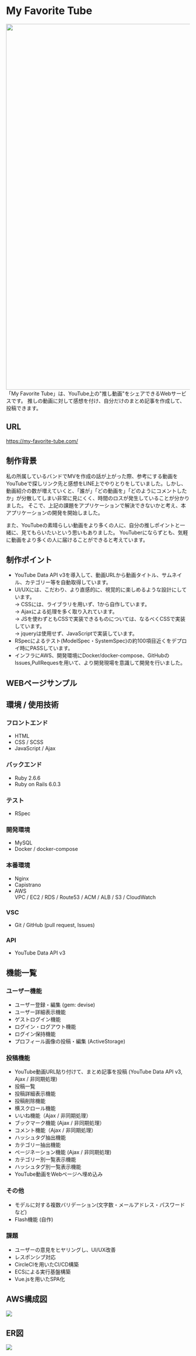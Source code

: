 # My Favorite Tube
<img src="https://user-images.githubusercontent.com/49805038/105635702-aecaae80-5ea7-11eb-92b0-8b0907b8b7e4.PNG" width="1000">
「My Favorite Tube」は、YouTube上の"推し動画"をシェアできるWebサービスです。  
推しの動画に対して感想を付け、自分だけのまとめ記事を作成して、投稿できます。

## URL
https://my-favorite-tube.com/

## 制作背景
私の所属しているバンドでMVを作成の話が上がった際、参考にする動画をYouTubeで探しリンク先と感想をLINE上でやりとりをしていました。しかし、動画紹介の数が増えていくと、「誰が」「どの動画を」「どのようにコメントしたか」が分散してしまい非常に見にくく、時間のロスが発生していることが分かりました。
そこで、上記の課題をアプリケーションで解決できないかと考え、本アプリケーションの開発を開始しました。

また、YouTubeの素晴らしい動画をより多くの人に、自分の推しポイントと一緒に、見てもらいたいという思いもありました。
YouTuberにならずとも、気軽に動画をより多くの人に届けることができると考えています。

## 制作ポイント
* YouTube Data API v3を導入して、動画URLから動画タイトル、サムネイル、カテゴリー等を自動取得しています。  
* UI/UXには、こだわり、より直感的に、視覚的に楽しめるような設計にしています。  
  → CSSには、ライブラリを用いず、1から自作しています。  
  → Ajaxによる処理を多く取り入れています。  
  → JSを使わずともCSSで実装できるものについては、なるべくCSSで実装しています。  
  → jqueryは使用せず、JavaScriptで実装しています。
* RSpecによるテスト(ModelSpec・SystemSpec)の約100項目近くをデプロイ時にPASSしています。
* インフラにAWS、開発環境にDocker/docker-compose、GitHubのIssues,PullRequesを用いて、より開発現場を意識して開発を行いました。

## WEBページサンプル

## 環境 / 使用技術
### フロントエンド
* HTML
* CSS / SCSS
* JavaScript / Ajax

### バックエンド
* Ruby 2.6.6
* Ruby on Rails 6.0.3

### テスト
* RSpec

### 開発環境
* MySQL
* Docker / docker-compose

### 本番環境
* Nginx
* Capistrano
* AWS
<br>  VPC / EC2 / RDS / Route53 / ACM / ALB / S3 / CloudWatch

### VSC
* Git / GitHub (pull request, Issues)

### API
* YouTube Data API v3

## 機能一覧
### ユーザー機能
* ユーザー登録・編集 (gem: devise)
* ユーザー詳細表示機能
* ゲストログイン機能
* ログイン・ログアウト機能
* ログイン保持機能
* プロフィール画像の投稿・編集 (ActiveStorage)

### 投稿機能  
* YouTube動画URL貼り付けて、まとめ記事を投稿 (YouTube Data API v3, Ajax / 非同期処理)
* 投稿一覧
* 投稿詳細表示機能
* 投稿削除機能
* 横スクロール機能
* いいね機能（Ajax / 非同期処理）
* ブックマーク機能 (Ajax / 非同期処理）
* コメント機能（Ajax / 非同期処理）
* ハッシュタグ抽出機能
* カテゴリー抽出機能
* ページネーション機能 (Ajax / 非同期処理)
* カテゴリー別一覧表示機能
* ハッシュタグ別一覧表示機能
* YouTube動画をWebページへ埋め込み

### その他
* モデルに対する複数バリデーション(文字数・メールアドレス・パスワードなど)
* Flash機能 (自作)

### 課題
* ユーザーの意見をヒヤリングし、UI/UX改善
* レスポンシブ対応
* CircleCIを用いたCI/CD構築
* ECSによる実行基盤構築
* Vue.jsを用いたSPA化

## AWS構成図
<img src="https://user-images.githubusercontent.com/49805038/105731243-8fe51e80-5f72-11eb-9af5-7fa8a38e1a26.png">

## ER図
<img src="https://user-images.githubusercontent.com/49805038/105636088-d91d6b80-5ea9-11eb-822f-38637cf7fb52.png">
